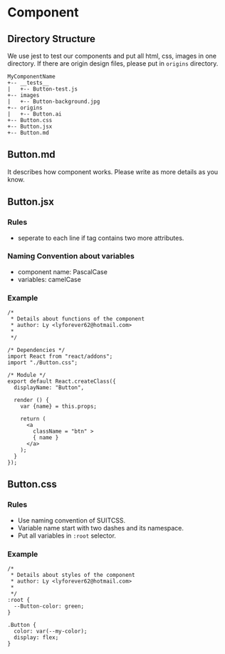 # Component

## Directory Structure
We use jest to test our components and put all html, css, images in one directory. If there are origin design files, please put in `origins` directory.

```
MyComponentName
+-- __tests__
|   +-- Button-test.js
+-- images
|   +-- Button-background.jpg
+-- origins
|   +-- Button.ai
+-- Button.css 
+-- Button.jsx
+-- Button.md
```

##  Button.md
It describes how component works. Please write as more details as you know.

##  Button.jsx
### Rules
  * seperate to each line if tag contains two more attributes.
  
### Naming Convention about variables
  * component name: PascalCase
  * variables: camelCase

### Example
```
/*
 * Details about functions of the component
 * author: Ly <lyforever62@hotmail.com>
 * 
 */
 
/* Dependencies */
import React from "react/addons";
import "./Button.css";

/* Module */
export default React.createClass({
  displayName: "Button",

  render () {
    var {name} = this.props;

    return (
      <a
        className = "btn" >
        { name }
      </a>
    );
  }
});
```

## Button.css
### Rules
  * Use naming convention of SUITCSS.
  * Variable name start with two dashes and its namespace.
  * Put all variables in `:root` selector.
  

### Example
```
/*
 * Details about styles of the component
 * author: Ly <lyforever62@hotmail.com>
 * 
 */
:root {
  --Button-color: green;
}

.Button {
  color: var(--my-color);
  display: flex;
}
```

